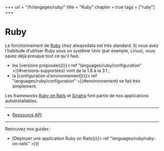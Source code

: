 +++
url = "/fr/langages/ruby/"
title = "Ruby"
chapter = true
tags = ["ruby"]
+++

# Ruby

Le fonctionnement de [Ruby](https://www.ruby-lang.org/fr/) chez alwaysdata est très standard. Si vous avez l'habitude d'utiliser Ruby sous un système Unix (par exemple, Linux), vous savez déjà presque tout ce qu'il faut.

* les [versions proposées]({{< ref "languages/ruby/configuration" >}}#versions-supportées) vont de la 1.8 à la 3.1 ;
* la [configuration d'environnement]({{< ref "languages/ruby/configuration" >}}#environnement) se fait très simplement.

Les frameworks [Ruby on Rails](https://rubyonrails.org/) et [Sinatra](http://sinatrarb.com/) font partie de nos applications autoinstallables.

---
* [Ressource API](https://api.alwaysdata.com/v1/environment/ruby/doc/)

---
Retrouvez nos guides :

* [Déployer une application Ruby on Rails]({{< ref "languages/ruby/ruby-on-rails" >}})
